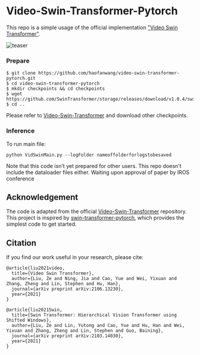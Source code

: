 # Video-Swin-Transformer-Pytorch
This repo is a simple usage of the official implementation ["Video Swin Transformer"](https://github.com/SwinTransformer/Video-Swin-Transformer).

![teaser](https://github.com/SwinTransformer/Video-Swin-Transformer/blob/master/figures/teaser.png)


### Prepare
```
$ git clone https://github.com/haofanwang/video-swin-transformer-pytorch.git
$ cd video-swin-transformer-pytorch
$ mkdir checkpoints && cd checkpoints
$ wget https://github.com/SwinTransformer/storage/releases/download/v1.0.4/swin_base_patch244_window1677_sthv2.pth
$ cd ..
```
Please refer to [Video-Swin-Transformer](https://github.com/SwinTransformer/Video-Swin-Transformer) and download other checkpoints.

### Inference

To run main file:
```
python VidSwinMain.py --logFolder nameoffolderforlogstobesaved
```
Note that this code isn't yet prepared for other users.
This repo doesn't include the dataloader files either. Waiting upon approval of paper by IROS conference


## Acknowledgement
The code is adapted from the official [Video-Swin-Transformer](https://github.com/SwinTransformer/Video-Swin-Transformer) repository. This project is inspired by [swin-transformer-pytorch](https://github.com/berniwal/swin-transformer-pytorch), which provides the simplest code to get started.


## Citation
If you find our work useful in your research, please cite:

```
@article{liu2021video,
  title={Video Swin Transformer},
  author={Liu, Ze and Ning, Jia and Cao, Yue and Wei, Yixuan and Zhang, Zheng and Lin, Stephen and Hu, Han},
  journal={arXiv preprint arXiv:2106.13230},
  year={2021}
}

@article{liu2021Swin,
  title={Swin Transformer: Hierarchical Vision Transformer using Shifted Windows},
  author={Liu, Ze and Lin, Yutong and Cao, Yue and Hu, Han and Wei, Yixuan and Zhang, Zheng and Lin, Stephen and Guo, Baining},
  journal={arXiv preprint arXiv:2103.14030},
  year={2021}
}
```
